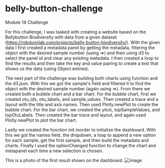 # belly-button-challenge
Module 14 Challenge

For this challenge, I was tasked with creating a website based on the Bellybutton Biodiversity with data from a given dataset (https://robdunnlab.com/projects/belly-button-biodiversity/).
With the given data I first created a metadata panel by getting the metadata, filtering the object with the desired sample number (using =>) and then using d3 to select the panel id and clear any existing metadata. I then created a loop to find the results and then take the key and value pairing to create a text that shows us the data (using Object.entries).

The next part of the challenge was building both charts using function and the d3.json. With this we got the sample's field and filtered it to find the object with the desired sample number (again using =>). From there we created both a bubble chart and a bar chart.
For the bubble chart, first we created otu_ids, otu_labels, and sample_values. Then created a trace and a layout with the title and axis names. Then used Plotly.newPlot to create the bubble chart. 
For the bar chart, we created the ytick, topSampleValues, and topOtuLabels. Then created the bar trace and layout, and again used Plotly.newPlot to plot the bar chart.

Lastly we created the function init inorder to initialize the dashboard. With this we got the names field, the dropdown, a loop to append a new option for each sample, get the first sample, and then build the metadata and charts. Finally I used the optionChanged function to change the chart and metapanel each time a new selection is chosen.

This is a photo of the first result shown on the dashboard.
![image](https://github.com/sophiagemanuel/belly-button-challenge/assets/157437098/86a86a05-6b58-4edd-889f-230fadcd8239)
